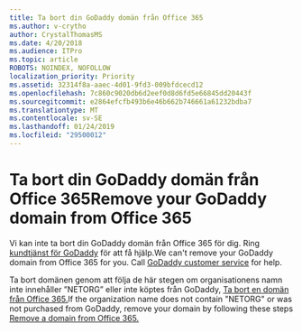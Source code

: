 ```yaml
---
title: Ta bort din GoDaddy domän från Office 365
ms.author: v-crytho
author: CrystalThomasMS
ms.date: 4/20/2018
ms.audience: ITPro
ms.topic: article
ROBOTS: NOINDEX, NOFOLLOW
localization_priority: Priority
ms.assetid: 32314f8a-aaec-4d01-9fd3-009bfdcecd12
ms.openlocfilehash: 7c860c9020db6d2eef0d8d6fd5e66845dd20443f
ms.sourcegitcommit: e2864efcfb493b6e46b662b746661a61232bdba7
ms.translationtype: MT
ms.contentlocale: sv-SE
ms.lasthandoff: 01/24/2019
ms.locfileid: "29500012"
---
```

# <a name="remove-your-godaddy-domain-from-office-365"></a><span data-ttu-id="7df95-102">Ta bort din GoDaddy domän från Office 365</span><span class="sxs-lookup"><span data-stu-id="7df95-102">Remove your GoDaddy domain from Office 365</span></span>

<span data-ttu-id="7df95-p101">Vi kan inte ta bort din GoDaddy domän från Office 365 för dig. Ring [kundtjänst för GoDaddy](https://support.office.com/article/https://www.godaddy.com/contact-us.aspx.aspx) för att få hjälp.</span><span class="sxs-lookup"><span data-stu-id="7df95-p101">We can't remove your GoDaddy domain from Office 365 for you. Call [GoDaddy customer service](https://support.office.com/article/https://www.godaddy.com/contact-us.aspx.aspx) for help.</span></span> 
  
<span data-ttu-id="7df95-105">Ta bort domänen genom att följa de här stegen om organisationens namn inte innehåller ”NETORG” eller inte köptes från GoDaddy, [Ta bort en domän från Office 365.](https://support.office.com/article/f09696b2-8c29-4588-a08b-b333da19810c)</span><span class="sxs-lookup"><span data-stu-id="7df95-105">If the organization name does not contain "NETORG" or was not purchased from GoDaddy, remove your domain by following these steps [Remove a domain from Office 365.](https://support.office.com/article/f09696b2-8c29-4588-a08b-b333da19810c)</span></span>
  

